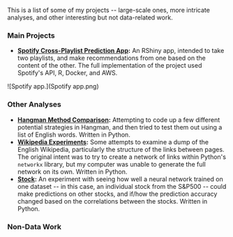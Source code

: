 This is a list of some of my projects -- large-scale ones, more intricate analyses, and other interesting but not data-related work.

### Main Projects
- **[Spotify Cross-Playlist Prediction App](https://github.com/gjanesch/Spotify-Cross-Playlist-Prediction-App):** An RShiny app, intended to take two playlists, and make recommendations from one based on the content of the other.  The full implementation of the project used Spotify's API, R, Docker, and AWS.

![Spotify app.](Spotify app.png)

### Other Analyses
- **[Hangman Method Comparison](https://github.com/gjanesch/Hangman-Method-Comparison):** Attempting to code up a few different potential strategies in Hangman, and then tried to test them out using a list of English words.  Written in Python.
- **[Wikipedia Experiments](https://github.com/gjanesch/Wikipedia-Experiments):** Some attempts to examine a dump of the English Wikipedia, particularly the structure of the links between pages.  The original intent was to try to create a network of links within Python's `networkx` library, but my computer was unable to generate the full network on its own.  Written in Python.
- **[Stock](https://github.com/gjanesch/Stock-Correlation-vs-LSTM-Prediction-Error):** An experiment with seeing how well a neural network trained on one dataset -- in this case, an individual stock from the S&P500 -- could make predictions on other stocks, and if/how the prediction accuracy changed based on the correlations between the stocks.  Written in Python.

### Non-Data Work
